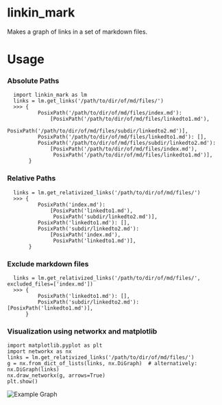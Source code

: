 # linkin_mark

Makes a graph of links in a set of markdown files.


# Usage

### Absolute Paths
```
  import linkin_mark as lm
  links = lm.get_links('/path/to/dir/of/md/files/')
  >>> {
          PosixPath('/path/to/dir/of/md/files/index.md'): 
              [PosixPath('/path/to/dir/of/md/files/linkedto1.md'),
               PosixPath('/path/to/dir/of/md/files/subdir/linkedto2.md')],
          PosixPath('/path/to/dir/of/md/files/linkedto1.md'): [],
          PosixPath('/path/to/dir/of/md/files/subdir/linkedto2.md'): 
              [PosixPath('/path/to/dir/of/md/files/index.md'),
               PosixPath('/path/to/dir/of/md/files/linkedto1.md')],
       }
```

### Relative Paths
```
  links = lm.get_relativized_links('/path/to/dir/of/md/files/')
  >>> {
          PosixPath('index.md'): 
              [PosixPath('linkedto1.md'),
               PosixPath('subdir/linkedto2.md')],
          PosixPath('linkedto1.md'): [],
          PosixPath('subdir/linkedto2.md'): 
              [PosixPath('index.md'),
               PosixPath('linkedto1.md')],
       }
```


### Exclude markdown files
```
  links = lm.get_relativized_links('/path/to/dir/of/md/files/', excluded_files=['index.md'])
  >>> {
          PosixPath('linkedto1.md'): [],
          PosixPath('subdir/linkedto2.md'): [PosixPath('linkedto1.md')],
      }
```

### Visualization using networkx and matplotlib
```
import matplotlib.pyplot as plt
import networkx as nx
links = lm.get_relativized_links('/path/to/dir/of/md/files/')
g = nx.from_dict_of_lists(links, nx.DiGraph)  # alternatively: nx.DiGraph(links)
nx.draw_networkx(g, arrows=True)
plt.show()

```
![Example Graph](https://github.com/ElPiloto/linkin_mark/assets/629190/cdcb9254-4c09-4a1a-86d3-0deeec152129)



